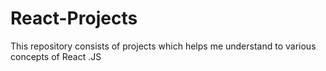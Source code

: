 # React-Projects
This repository consists of projects which helps me understand to various concepts of React .JS
